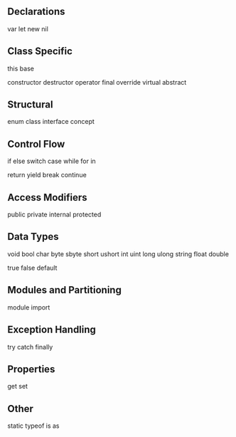## Declarations

var
let
new
nil

## Class Specific

this
base

constructor
destructor
operator
final
override
virtual
abstract

## Structural

enum
class
interface
concept

## Control Flow

if
else
switch
case
while
for
in

return
yield
break
continue

## Access Modifiers

public
private
internal
protected

## Data Types

void
bool
char
byte
sbyte
short
ushort
int
uint
long
ulong
string
float
double

true
false
default

## Modules and Partitioning

module
import

## Exception Handling

try
catch
finally

## Properties

get
set

## Other

static
typeof
is
as